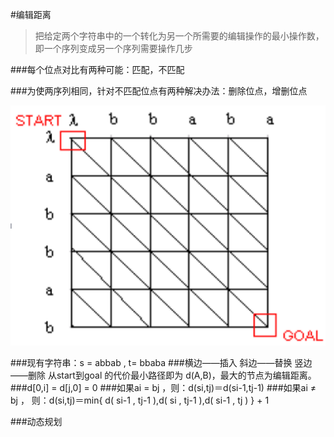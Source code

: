 #编辑距离

>把给定两个字符串中的一个转化为另一个所需要的编辑操作的最小操作数，即一个序列变成另一个序列需要操作几步

###每个位点对比有两种可能：匹配，不匹配

###为使两序列相同，针对不匹配位点有两种解决办法：删除位点，增删位点

![doc.png](doc.png)

###现有字符串：s = abbab , t= bbaba
###横边——插入	斜边——替换   竖边——删除                                                     从start到goal                                                  的代价最小路径即为 d(A,B)，最大的节点为编辑距离。
###d[0,i] = d[j,0] = 0
###如果ai = bj  ，则：d(si,tj)＝d(si-1,tj-1) 
###如果ai ≠ bj ， 则：d(si,tj)＝min{ d( si-1 , tj-1 ),d( si , tj-1 ),d( si-1 , tj ) } + 1

###动态规划
